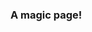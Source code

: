 ### A magic page!

<div style="height: 100vh">
  <script>
    var container = document.getElementsByClassName('body-inner')[0]
    container.style.overflow = 'hidden'
    document.getElementById('a-magic-page').ondblclick = function () {
      container.style.overflow = ''
    }
  </script>
</div>

### 吕座酸菜鱼秘籍

**鱼的选择**
酸菜鱼主要用草鱼和黑鱼两种（推荐后者）；
草鱼便宜并且肉质鲜嫩，但是刺多；
黑鱼没有毛刺，肉质紧实；

**酸菜包的选择**
一般选用海底捞或者好人家；

**配料**
葱、姜、蒜、花椒、盐、料酒、白胡椒、淀粉、鸡蛋清；

**鱼的处理**
1、将鱼肉和鱼骨分离，鱼肉切薄片；
2、用腌鱼料包腌制鱼片，约20分钟（没有料包就手动：盐、胡椒粉、淀粉、鸡蛋清）；
3、鱼头和鱼骨放料酒腌制；

**制作**
1、起锅烧油，推荐使用花生油，放鱼头和鱼骨煎炒，三分钟后加入葱姜蒜爆香，然后加入酸菜煸炒，加入料酒；
2、加入开水约1200毫升，烧开后煮5~8分钟，汤色泛白酸菜出味，加入调味料（可用料包的，或者自己加盐也可以），再煮三分钟；
3、将鱼骨和酸菜捞出至盆中备用，锅内留汤；
4、将鱼片下入汤锅，滑1分钟（开锅即可）；
5、将鱼片和汤倒盆中，然后把花椒、蒜末或者蒜苗放在鱼片上面；
6、烧一勺油，稍微冒烟，浇到花椒、蒜苗上面，即制作完成；

**PS**
喜欢吃配菜，可以焯点豆芽放在锅底。